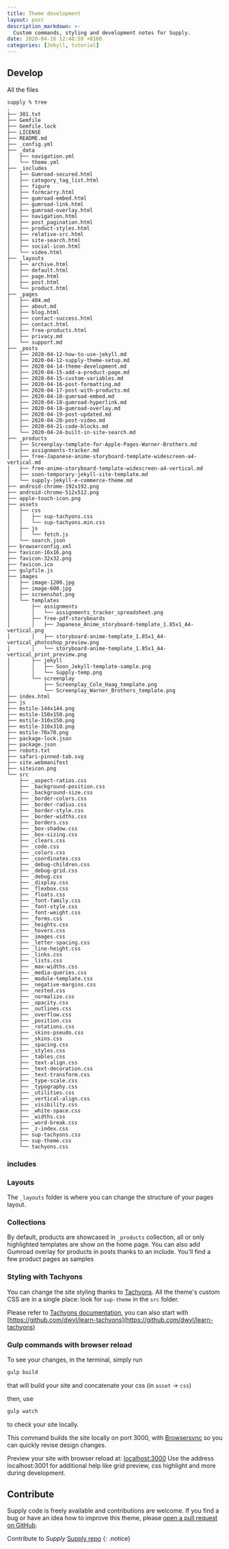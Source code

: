```yaml
---
title: Theme development
layout: post
description_markdown: >-
  Custom commands, styling and development notes for Supply.
date: 2020-04-16 12:48:59 +0100
categories: [Jekyll, tutorial]
---
```

## Develop

All the files

```
supply % tree
.
├── 301.txt
├── Gemfile
├── Gemfile.lock
├── LICENSE
├── README.md
├── _config.yml
├── _data
│   ├── navigation.yml
│   └── theme.yml
├── _includes
│   ├── Gumroad-secured.html
│   ├── category_tag_list.html
│   ├── figure
│   ├── formcarry.html
│   ├── gumroad-embed.html
│   ├── gumroad-link.html
│   ├── gumroad-overlay.html
│   ├── navigation.html
│   ├── post_pagination.html
│   ├── product-styles.html
│   ├── relative-src.html
│   ├── site-search.html
│   ├── social-icon.html
│   └── video.html
├── _layouts
│   ├── archive.html
│   ├── default.html
│   ├── page.html
│   ├── post.html
│   └── product.html
├── _pages
│   ├── 404.md
│   ├── about.md
│   ├── blog.html
│   ├── contact-success.html
│   ├── contact.html
│   ├── free-products.html
│   ├── privacy.md
│   └── support.md
├── _posts
│   ├── 2020-04-12-how-to-use-jekyll.md
│   ├── 2020-04-12-supply-theme-setup.md
│   ├── 2020-04-14-theme-development.md
│   ├── 2020-04-15-add-a-product-page.md
│   ├── 2020-04-15-custom-variables.md
│   ├── 2020-04-16-post-formatting.md
│   ├── 2020-04-17-post-with-products.md
│   ├── 2020-04-18-gumroad-embed.md
│   ├── 2020-04-18-gumroad-hyperlink.md
│   ├── 2020-04-18-gumroad-overlay.md
│   ├── 2020-04-19-post-updated.md
│   ├── 2020-04-20-post-video.md
│   ├── 2020-04-21-code-blocks.md
│   └── 2020-04-24-built-in-site-search.md
├── _products
│   ├── Screenplay-template-for-Apple-Pages-Warner-Brothers.md
│   ├── assignments-tracker.md
│   ├── free-Japanese-anime-storyboard-template-widescreen-a4-vertical.md
│   ├── free-anime-storyboard-template-widescreen-a4-vertical.md
│   ├── soon-temporary-jekyll-site-template.md
│   └── supply-jekyll-e-commerce-theme.md
├── android-chrome-192x192.png
├── android-chrome-512x512.png
├── apple-touch-icon.png
├── assets
│   ├── css
│   │   ├── sup-tachyons.css
│   │   └── sup-tachyons.min.css
│   ├── js
│   │   └── fetch.js
│   └── search.json
├── browserconfig.xml
├── favicon-16x16.png
├── favicon-32x32.png
├── favicon.ico
├── gulpfile.js
├── images
│   ├── image-1200.jpg
│   ├── image-600.jpg
│   ├── screenshot.png
│   └── templates
│       ├── assignments
│       │   └── assignments_tracker_spreadsheet.png
│       ├── free-pdf-storyboards
│       │   ├── Japanese_Anime_storyboard-template_1.85x1_A4-vertical.png
│       │   ├── storyboard-anime-template_1.85x1_A4-vertical_photoshop_preview.png
│       │   └── storyboard-anime-template_1.85x1_A4-vertical_print_preview.png
│       ├── jekyll
│       │   ├── Soon_Jekyll-template-sample.png
│       │   └── Supply-temp.png
│       └── screenplay
│           ├── Screenplay_Cole_Haag_template.png
│           └── Screenplay_Warner_Brothers_template.png
├── index.html
├── js
├── mstile-144x144.png
├── mstile-150x150.png
├── mstile-310x150.png
├── mstile-310x310.png
├── mstile-70x70.png
├── package-lock.json
├── package.json
├── robots.txt
├── safari-pinned-tab.svg
├── site.webmanifest
├── siteicon.png
└── src
    ├── _aspect-ratios.css
    ├── _background-position.css
    ├── _background-size.css
    ├── _border-colors.css
    ├── _border-radius.css
    ├── _border-style.css
    ├── _border-widths.css
    ├── _borders.css
    ├── _box-shadow.css
    ├── _box-sizing.css
    ├── _clears.css
    ├── _code.css
    ├── _colors.css
    ├── _coordinates.css
    ├── _debug-children.css
    ├── _debug-grid.css
    ├── _debug.css
    ├── _display.css
    ├── _flexbox.css
    ├── _floats.css
    ├── _font-family.css
    ├── _font-style.css
    ├── _font-weight.css
    ├── _forms.css
    ├── _heights.css
    ├── _hovers.css
    ├── _images.css
    ├── _letter-spacing.css
    ├── _line-height.css
    ├── _links.css
    ├── _lists.css
    ├── _max-widths.css
    ├── _media-queries.css
    ├── _module-template.css
    ├── _negative-margins.css
    ├── _nested.css
    ├── _normalize.css
    ├── _opacity.css
    ├── _outlines.css
    ├── _overflow.css
    ├── _position.css
    ├── _rotations.css
    ├── _skins-pseudo.css
    ├── _skins.css
    ├── _spacing.css
    ├── _styles.css
    ├── _tables.css
    ├── _text-align.css
    ├── _text-decoration.css
    ├── _text-transform.css
    ├── _type-scale.css
    ├── _typography.css
    ├── _utilities.css
    ├── _vertical-align.css
    ├── _visibility.css
    ├── _white-space.css
    ├── _widths.css
    ├── _word-break.css
    ├── _z-index.css
    ├── sup-tachyons.css
    ├── sup-theme.css
    └── tachyons.css
```

### includes

### Layouts
The ```_layouts``` folder is where you can change the structure of your pages layout.

### Collections
By default, products are showcased in `_products` collection, all or only highlighted templates are show on the home page. You can also add Gumroad overlay for products in posts thanks to an include. You'll find a few product pages as samples

### Styling with Tachyons

You can change the site styling thanks to [Tachyons](http://tachyons.io). All the theme's custom CSS are in a single place: look for `sup-theme` in the `src` folder.

Please refer to [Tachyons documentation](http://tachyons.io/docs/), you can also start with [https://github.com/dwyl/learn-tachyons](https://github.com/dwyl/learn-tachyons)

### Gulp commands with browser reload

To see your changes, in the terminal, simply run

~~~bash
gulp build
~~~

that will build your site and concatenate your css (in `asset` -> `css`)


then, use


~~~bash
gulp watch
~~~

to check your site locally.

This command builds the site locally on port 3000, with [Browsersync](https://www.browsersync.io) so you can quickly revise design changes.


Preview your site with browser reload at: [localhost:3000](http://localhost:3000)
Use the address localhost:3001 for additional help like grid preview, css highlight and more during development.

## Contribute
Supply code is freely available and contributions are welcome.
If you find a bug or have an idea how to improve this theme, please [open a pull request on GitHub](https://github.com/YJPL/Supply/pull/new/master).

Contribute to *Supply* [Supply repo](https://github.com/YJPL/Supply/)
{: .notice}
